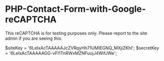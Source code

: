 # PHP-Contact-Form-with-Google-reCAPTCHA

This reCAPTCHA is for testing purposes only. Please report to the site admin if you are seeing this.

$siteKey 	= '6LeIxAcTAAAAAJcZVRqyHh71UMIEGNQ_MXjiZKhI';
$secretKey 	= '6LeIxAcTAAAAAGG-vFI1TnRWxMZNFuojJ4WifJWe';














